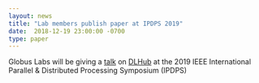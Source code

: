 ```yaml
---
layout: news
title: "Lab members publish paper at IPDPS 2019"
date:  2018-12-19 23:00:00 -0700
type: paper
---
```


Globus Labs will be giving a [talk](https://arxiv.org/pdf/1811.11213.pdf) on [DLHub](https://labs.globus.org/projects/dlhub.html) at the 2019 IEEE International Parallel & Distributed Processing Symposium (IPDPS)